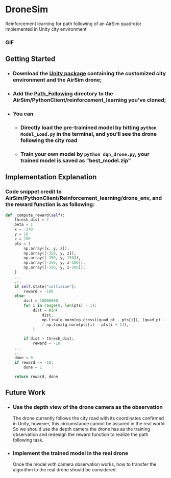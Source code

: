 # DroneSim
Reinforcement learning for path following of an AirSim quadrotor implemented in Unity city environment
### GIF
## Getting Started
- ### Download the [Unity package]() containing the customized city environment and the AirSim drone;
- ### Add the [Path_Following]() directory to the AirSim/PythonClient/reinforcement_learning you've cloned;
- ### You can
  - ### Directly load the pre-trainined model by hitting `python Model_Load.py` in the terminal, and you'll see the drone following the city road
  - ### Train your own model by `python dqn_drone.py`, your trained model is saved as "best_model.zip"
## Implementation Explanation
### Code snippet credit to AirSim/PythonClient/Reinforcement_learning/drone_env, and the reward function is as following:
```python
def _compute_reward(self):
    thresh_dist = 7
    beta = 1
    x = -240
    y = 10
    z = 200
    pts = [
        np.array([x, y, z]),
        np.array([-350, y, z]),
        np.array([-350, y, 150]),
        np.array([-350, y, z-100]),
        np.array([-350, y, z-200]),
    ]
    ...
    ...
    if self.state["collision"]:
        reward = -100
    else:
        dist = 10000000
        for i in range(0, len(pts) - 1):
            dist = min(
                dist,
                np.linalg.norm(np.cross((quad_pt - pts[i]), (quad_pt - pts[i + 1])))
                / np.linalg.norm(pts[i] - pts[i + 1]),
            )

        if dist > thresh_dist:
            reward = -10
    ...
    ...
    done = 0
    if reward <= -10:
        done = 1

    return reward, done
```
## Future Work
- ### Use the depth view of the drone camera as the observation
  The drone currently follows the city road with its coordinates confirmed in Unity, however, this circumstance cannot be assured in the real world. So we should use the depth camera the drone has as the training observation and redesign the reward function to realize the path following task.
- ### Implement the trained model in the real drone
  Once the model with camera observation works, how to transfer the algorithm to the real drone should be considered.
